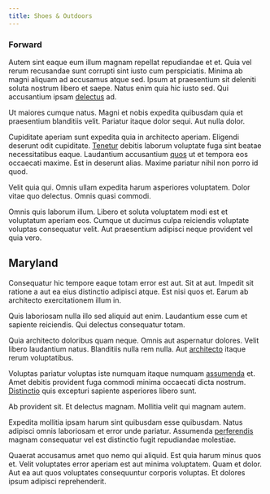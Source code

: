```yaml
---
title: Shoes & Outdoors
---
```


### Forward

Autem sint eaque eum illum magnam repellat repudiandae et et. Quia vel rerum recusandae sunt corrupti sint iusto cum perspiciatis. Minima ab magni aliquam ad accusamus atque sed. Ipsum at praesentium sit deleniti soluta nostrum libero et saepe. Natus enim quia hic iusto sed. Qui accusantium ipsam [delectus](/dolore/odio/neque/libero/xss_cyan_open_source.md) ad.

Ut maiores cumque natus. Magni et nobis expedita quibusdam quia et praesentium blanditiis velit. Pariatur itaque dolor sequi. Aut nulla dolor.

Cupiditate aperiam sunt expedita quia in architecto aperiam. Eligendi deserunt odit cupiditate. [Tenetur](/facere/temporibus/possimus/mint_green.md) debitis laborum voluptate fuga sint beatae necessitatibus eaque. Laudantium accusantium [quos](/facere/temporibus/possimus/navigating_harness.md) ut et tempora eos occaecati maxime. Est in deserunt alias. Maxime pariatur nihil non porro id quod.

Velit quia qui. Omnis ullam expedita harum asperiores voluptatem. Dolor vitae quo delectus. Omnis quasi commodi.

Omnis quis laborum illum. Libero et soluta voluptatem modi est et voluptatum aperiam eos. Cumque ut ducimus culpa reiciendis voluptate voluptas consequatur velit. Aut praesentium adipisci neque provident vel quia vero.

## Maryland

Consequatur hic tempore eaque totam error est aut. Sit at aut. Impedit sit ratione a aut ea eius distinctio adipisci atque. Est nisi quos et. Earum ab architecto exercitationem illum in.

Quis laboriosam nulla illo sed aliquid aut enim. Laudantium esse cum et sapiente reiciendis. Qui delectus consequatur totam.

Quia architecto doloribus quam neque. Omnis aut aspernatur dolores. Velit libero laudantium natus. Blanditiis nulla rem nulla. Aut [architecto](/quas/back_end_customizable_core.md) itaque rerum voluptatibus.

Voluptas pariatur voluptas iste numquam itaque numquam [assumenda](/earum/et/road_fantastic.md) et. Amet debitis provident fuga commodi minima occaecati dicta nostrum. [Distinctio](/dolore/odio/neque/libero/xss_cyan_open_source.md) quis excepturi sapiente asperiores libero sunt.

Ab provident sit. Et delectus magnam. Mollitia velit qui magnam autem.

Expedita mollitia ipsam harum sint quibusdam esse quibusdam. Natus adipisci omnis laboriosam et error unde pariatur. Assumenda [perferendis](/voluptate/intelligent_metal_tuna_burundi_franc_land.md) magnam consequatur vel est distinctio fugit repudiandae molestiae.

Quaerat accusamus amet quo nemo qui aliquid. Est quia harum minus quos et. Velit voluptates error aperiam est aut minima voluptatem. Quam et dolor. Aut ea aut quos voluptates consequuntur corporis voluptas. Et dolores ipsum adipisci reprehenderit.
